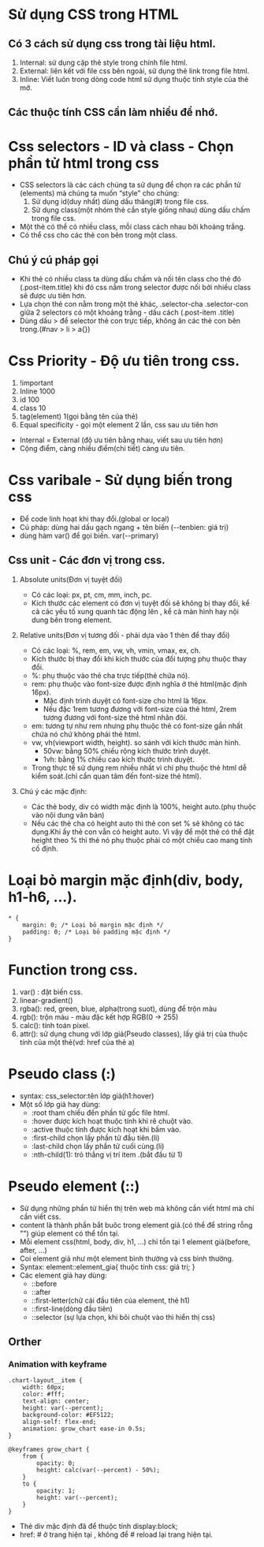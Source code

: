 # Sử dụng CSS trong HTML
## Có 3 cách sử  dụng css trong tài liệu html.
1. Internal: sử dụng cặp thẻ style trong chính file html.
2. External: liên kết với file css bên ngoài, sử dụng thẻ link trong file html.
3. Inline: Viết luôn trong dòng code html sử dụng thuộc tính style của thẻ mở.
## Các thuộc tính CSS cần làm nhiều để nhớ.

# Css selectors - ID và class - Chọn phần tử html trong css
+ CSS selectors là các cách chúng ta sử dụng để chọn ra các phần tử (elements) mà chúng ta muốn “style” cho chúng: 
    1. Sử dụng id(duy nhất) dùng dấu thăng(#) trong file css.
    2. Sử dụng class(một nhóm thẻ cần style giống nhau) dùng dấu chấm trong file css.
+ Một thẻ có thể có nhiều class, mỗi class cách nhau bởi khoảng trắng.
+ Có thể  css cho các thẻ con bên trong một class.
## Chú ý cú pháp gọi
+ Khi thẻ có nhiều class ta dùng dấu chấm và nối tên class cho thẻ đó (.post-item.title) khi đó 
css nằm trong selector được nối bởi nhiều class sẽ được ưu tiên hơn.
+ Lựa chọn thẻ con nằm trong một thẻ khác, .selector-cha .selector-con giữa 2 selectors có một khoảng trằng - dấu cách (.post-item .title) 
+ Dùng dấu > để  selector thẻ con trực tiếp, không ăn các thẻ con bên trong.(#nav > li > a{})

# Css Priority - Độ ưu tiên trong css.
1. !important
2. Inline 1000
3. id 100
4. class  10
5. tag(element) 1(gọi bằng tên của thẻ)
6. Equal specificity - gọi một element 2 lần, css sau ưu tiên hơn
+ Internal = External (độ ưu tiên bằng nhau, viết sau ưu tiên hơn)
+ Cộng điểm, càng nhiều điểm(chi tiết) càng ưu tiên.

# Css varibale - Sử dụng biến trong css 
+ Để code linh hoạt khi thay đổi.(global or local)
+ Cú pháp: dùng hai dấu gạch ngang + tên biến (--tenbien: giá trị)
+ dùng hàm var() để gọi biến. var(--primary)

## Css unit - Các đơn vị trong css.
1. Absolute units(Đơn vị tuyệt đối)
    + Có các loại: px, pt, cm, mm, inch, pc.
    + Kích thước các element có đơn vị tuyệt đối sẽ không bị thay đổi, kể cả các yếu tố xung quanh tác động lên , kể cả màn hình hay nội dung bên trong element.

2. Relative units(Đơn vị tương đối - phải dựa vào 1 thèn để thay đổi)
    + Có các loại: %, rem, em, vw, vh, vmin, vmax, ex, ch.
    + Kích thước bị thay đổi khi kích thước của đối tượng phụ thuộc thay đổi.
    + %: phụ thuộc vào thẻ cha trực tiếp(thẻ chứa nó).
    + rem: phụ thuộc vào font-size được định nghĩa ở thẻ html(mặc định 16px).
        + Mặc định trình duyệt có font-size cho html là 16px.
        + Nếu đặc 1rem tương đương với font-size của thẻ html, 2rem tương đương với font-size thẻ html nhân đôi.
    + em: tương tự như rem nhưng phụ thuộc thẻ có font-size gần nhất chứa nó chứ không phải thẻ html.
    + vw, vh(viewport width, height). so sánh với kích thước màn hình.
        + 50vw: bằng 50% chiều rộng kích thước trình duyệt. 
        + 1vh: bằng 1% chiều cao kích thước trình duyệt. 
    + Trong thực tế sử dụng rem nhiều nhất vì chỉ phụ thuộc thẻ html dễ kiểm soát.(chỉ cần quan tâm đến font-size thẻ html).
3. Chú ý các mặc định:
    + Các thẻ body, div có width mặc định là 100%, height auto.(phụ thuộc vào nội dung văn bản)
    + Nếu các thẻ cha có height auto thì thẻ con set % sẽ không có tác dụng.Khi ấy thẻ con vẫn có height auto. Vì vậy để một thẻ có thể đặt height theo % thì thẻ nó phụ thuộc phải có một chiều cao mang tính cố định.

# Loại bỏ margin mặc định(div, body, h1-h6, ...).
```
* {
    margin: 0; /* Loại bỏ margin mặc định */
    padding: 0; /* Loại bỏ padding mặc định */
}
```
# Function trong css.
1. var() : đặt biến css.
2. linear-gradient()
3. rgba(): red, green, blue, alpha(trong suot), dùng để trộn màu
4. rgb(): trộn màu - màu đặc kết hợp RGB(0 -> 255)
5. calc(): tính toán pixel.
6. attr(): sử dụng chung với lớp giả(Pseudo classes), lấy giá trị của thuộc tính của một thẻ(vd: href của thẻ a)

# Pseudo class (:)
+ syntax: css_selector:tên lớp giả(h1:hover)
+ Một số lớp giả hay dùng:
    + :root tham chiếu đến phần tử gốc file html.
    + :hover được kích hoạt thuộc tính khi rê chuột vào.
    + :active thuộc tính được kích hoạt khi bấm vào.
    + :first-child chọn lấy phần tử đầu tiên.(li)
    + :last-child chọn lấy phần tử cuối cùng.(li)
    + :nth-child(1): trỏ thẳng vị trí item .(bắt đầu từ 1)

# Pseudo element (::)
+ Sử dụng những phần tử hiển thị trên web mà không cần viết html mà chỉ cần viết css.
+ content là thành phần bắt buôc trong element giả.(có thể để string rỗng "") giúp element có thể tồn tại.
+ Mỗi element css(html, body, div, h1, ...) chỉ tồn tại 1 element giả(before, after, ...)
+ Coi element giả như một element bình thường và css bình thường.
+ Syntax: element::element_gia{
    thuộc tính css: giá trị;
}
+ Các element giả hay dùng:
    + ::before
    + ::after
    + ::first-letter(chữ cái đầu tiên của element, thẻ h1)
    + ::first-line(dòng đầu tiên)
    + ::selector (sự lựa chọn, khi bôi chuột vào thì hiển thị css) 


## Orther

### Animation with keyframe
```
.chart-layout__item {
    width: 60px;
    color: #fff;
    text-align: center;
    height: var(--percent);
    background-color: #EF5122;
    align-self: flex-end;
    animation: grow_chart ease-in 0.5s;
}

@keyframes grow_chart {
    from {
        opacity: 0;
        height: calc(var(--percent) - 50%);
    }
    to {
        opacity: 1;
        height: var(--percent);
    }
}
```
+ Thẻ div mặc định đã để thuộc tính display:block;
+ href: # ở trang hiện tại , không để # reload lại trang hiện tại.



